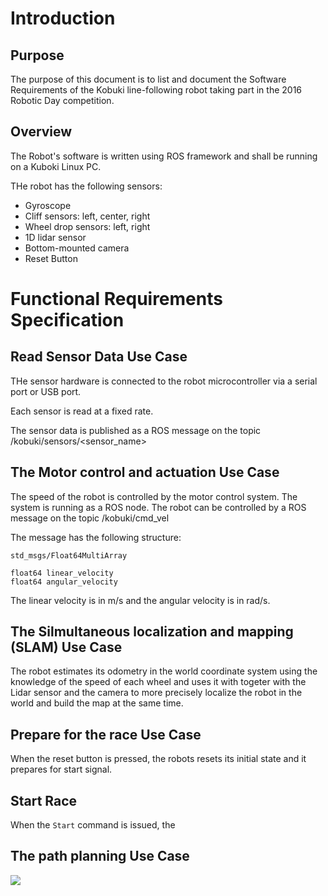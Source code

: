 # Introduction
## Purpose
The purpose of this document is to list and document the Software Requirements of the Kobuki line-following robot taking part in the 2016 Robotic Day competition.

## Overview
The Robot's software is written using ROS framework and shall be running on a Kuboki Linux PC.

THe robot has the following sensors:
- Gyroscope
- Cliff sensors: left, center, right
- Wheel drop sensors: left, right
- 1D lidar sensor
- Bottom-mounted camera
- Reset Button



# Functional Requirements Specification


## Read Sensor Data Use Case
THe sensor hardware is connected to the robot microcontroller via a serial port or USB port.

Each sensor is read at a fixed rate.

The sensor data is published as a ROS message on the topic /kobuki/sensors/<sensor_name>


## The Motor control and actuation Use Case 
The speed of the robot is controlled by the motor control system.
The system is running as a ROS node.
The robot can be controlled by a ROS message on the topic /kobuki/cmd_vel

The message has the following structure:

```
std_msgs/Float64MultiArray

float64 linear_velocity
float64 angular_velocity
```

The linear velocity is in m/s and the angular velocity is in rad/s.


## The Silmultaneous localization and mapping (SLAM) Use Case

The robot estimates its odometry in the world coordinate system using the knowledge of the speed of each wheel and uses it with togeter with the Lidar sensor and the camera to more precisely localize the robot in the world and build the map at the same time.


## Prepare for the race Use Case

When the reset button is pressed, the robots resets its initial state and it prepares for start signal.

## Start Race

When the `Start` command is issued, the 


## The path planning Use Case

![](https://neobotix-docs.de/ros/_images/move_base_overview_tf.png)


